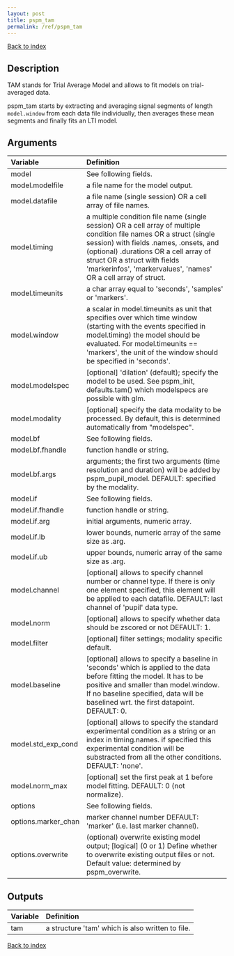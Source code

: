 ```yaml
---
layout: post
title: pspm_tam
permalink: /ref/pspm_tam
---
```

 
[Back to index](/PsPM/ref/)

## Description

TAM stands for Trial Average Model and allows to fit models on trial-averaged data.

pspm_tam starts by extracting and averaging signal segments of length `model.window` from each data file individually, then averages these mean segments and finally fits an LTI model.


## Arguments

| Variable | Definition |
|:--|:--|
| model | See following fields. |
| model.modelfile | a file name for the model output. |
| model.datafile | a file name (single session) OR a cell array of file names. |
| model.timing | a multiple condition file name (single session) OR a cell array of multiple condition file names OR a struct (single session) with fields .names, .onsets, and (optional) .durations OR a cell array of struct OR a struct with fields 'markerinfos', 'markervalues', 'names' OR a cell array of struct. |
| model.timeunits | a char array equal to 'seconds', 'samples' or 'markers'. |
| model.window | a scalar in model.timeunits as unit that specifies over which time window (starting with the events specified in model.timing) the model should be evaluated. For model.timeunits == 'markers', the unit of the window should be specified in 'seconds'. |
| model.modelspec | [optional] 'dilation' (default); specify the model to be used. See pspm_init, defaults.tam() which modelspecs are possible with glm. |
| model.modality | [optional] specify the data modality to be processed. By default, this is determined automatically from "modelspec". |
| model.bf | See following fields. |
| model.bf.fhandle | function handle or string. |
| model.bf.args | arguments; the first two arguments (time resolution and duration) will be added by pspm_pupil_model. DEFAULT: specified by the modality. |
| model.if | See following fields. |
| model.if.fhandle | function handle or string. |
| model.if.arg | initial arguments, numeric array. |
| model.if.lb | lower bounds, numeric array of the same size as .arg. |
| model.if.ub | upper bounds, numeric array of the same size as .arg. |
| model.channel | [optional] allows to specify channel number or channel type. If there is only one element specified, this element will be applied to each datafile. DEFAULT: last channel of 'pupil' data type. |
| model.norm | [optional] allows to specify whether data should be zscored or not DEFAULT: 1. |
| model.filter | [optional] filter settings; modality specific default. |
| model.baseline | [optional] allows to specify a baseline in 'seconds' which is applied to the data before fitting the model. It has to be positive and smaller than model.window. If no baseline specified, data will be baselined wrt. the first datapoint. DEFAULT: 0. |
| model.std_exp_cond | [optional] allows to specify the standard experimental condition as a string or an index in timing.names. if specified this experimental condition will be substracted from all the other conditions. DEFAULT: 'none'. |
| model.norm_max | [optional] set the first peak at 1 before model fitting. DEFAULT: 0 (not normalize). |
| options | See following fields. |
| options.marker_chan | marker channel number DEFAULT: 'marker' (i.e. last marker channel). |
| options.overwrite | (optional) overwrite existing model output; [logical] (0 or 1) Define whether to overwrite existing output files or not. Default value: determined by pspm_overwrite. |


## Outputs

| Variable | Definition |
|:--|:--|
| tam | a structure 'tam' which is also written to file. |


[Back to index](/PsPM/ref/)

